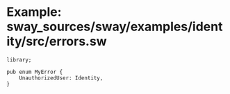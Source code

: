 # Example: sway_sources/sway/examples/identity/src/errors.sw

```sway
library;

pub enum MyError {
    UnauthorizedUser: Identity,
}

```
